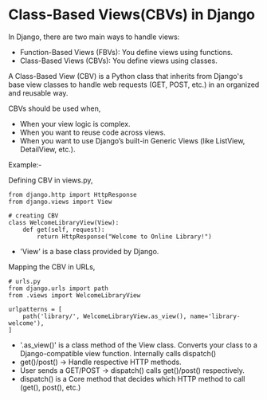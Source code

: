 # Class-Based Views(CBVs) in Django
In Django, there are two main ways to handle views:
* Function-Based Views (FBVs): You define views using functions.
* Class-Based Views (CBVs): You define views using classes.

A Class-Based View (CBV) is a Python class that inherits from Django's base view classes to handle web requests (GET, POST, etc.) in an organized and reusable way.

CBVs should be used when,
* When your view logic is complex.
* When you want to reuse code across views.
* When you want to use Django’s built-in Generic Views (like ListView, DetailView, etc.).

Example:-
    
Defining  CBV in views.py,

    from django.http import HttpResponse
    from django.views import View
    
    # creating CBV
    class WelcomeLibraryView(View):
        def get(self, request):
            return HttpResponse("Welcome to Online Library!")

* 'View' is a base class provided by Django.

Mapping the CBV in URLs,

    # urls.py
    from django.urls import path
    from .views import WelcomeLibraryView

    urlpatterns = [
        path('library/', WelcomeLibraryView.as_view(), name='library-welcome'),
    ]

* '.as_view()' is a class method of the View class. Converts your class to a Django-compatible view function. Internally calls dispatch()
* get()/post() -> Handle respective HTTP methods.
* User sends a GET/POST → dispatch() calls get()/post() respectively.
* dispatch() is a Core method that decides which HTTP method to call (get(), post(), etc.)



